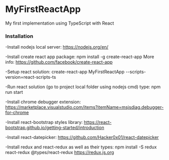 # MyFirstReactApp
My first implementation using TypeScript with React

### Installation
-Install nodejs local server: https://nodejs.org/en/

-Install create react app package: npm install -g create-react-app More info: https://github.com/facebook/create-react-app

-Setup react solution: create-react-app MyFirstReactApp --scripts-version=react-scripts-ts

-Run react solution (go to project local folder using nodejs cmd) type: npm run start

-Install chrome debugger extension: https://marketplace.visualstudio.com/items?itemName=msjsdiag.debugger-for-chrome

-Install react-bootstrap styles library: https://react-bootstrap.github.io/getting-started/introduction

-Install react-datepicker: https://github.com/Hacker0x01/react-datepicker

-Install redux and react-redux as well as their types: npm install -S redux react-redux @types/react-redux https://redux.js.org